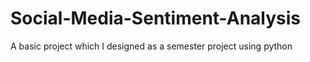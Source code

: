 # Social-Media-Sentiment-Analysis
A basic project which I designed as a semester project using python

